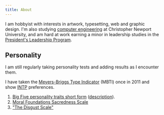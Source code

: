 ```yaml
---
title: About
---
```


I am hobbyist with interests in artwork, typesetting, web and graphic design. I'm also studying [computer engineering](http://www.cnu.edu/pcs/academics/ce.asp)</a> at Christopher Newport University, and am hard at work earning a minor in leadership studies in the [President's Leadership Program](http://presidentsleadership.cnu.edu/).


Personality
----

I am still regularly taking personality tests and adding results as I encounter them.

I have taken the [Meyers-Briggs Type Indicator](http://en.wikipedia.org/wiki/Myers-Briggs_Type_Indicator) (MBTI) once in 2011 and show [INTP](http://en.wikipedia.org/wiki/INTP) preferences.

1. <a href="files/2012-yourmorals/bigfive_process.php.htm">Big Five personality traits short form</a> (<a href="http://en.wikipedia.org/wiki/Big_Five_personality_traits">description</a>).
2. <a href="files/2012-yourmorals/sacredness_process.php.htm">Moral Foundations Sacredness Scale</a>
3. <a href="files/2013-yourmorals/Disgust_scale.htm">"The Disgust Scale"</a>
